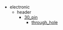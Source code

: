 * electronic
  * header
    * [30_pin](electronic/header/30_pin)
      * [through_hole](electronic/header/30_pin/through_hole)
